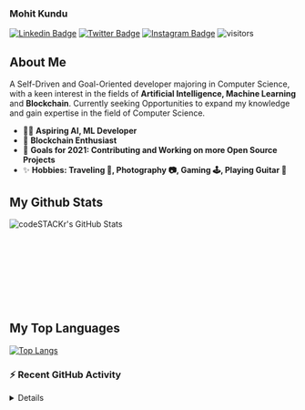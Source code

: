 ### Mohit Kundu
[![Linkedin Badge](https://img.shields.io/badge/-Mohit_Kundu-steelblue?style=plastic-square&logo=Linkedin&logoColor=white&link=https://www.linkedin.com/in/mohit-kundu-cs/)](https://www.linkedin.com/in/mohit-kundu-cs/)
[![Twitter Badge](https://img.shields.io/badge/-Moh8__exe-powderblue?style=plastic-square&logo=twitter&logoColor=white&link=https://twitter.com/Moh8_exe)](https://twitter.com/Moh8_exe)
[![Instagram Badge](https://img.shields.io/badge/-visuals__by__mohit-tomato?style=plastic-square&logo=instagram&logoColor=white&link=https://www.instagram.com/visuals_by_mohit/)](https://www.instagram.com/visuals_by_mohit/)
![visitors](https://visitor-badge.laobi.icu/badge?page_id=Mohit-Kundu)


## About Me
A Self-Driven and Goal-Oriented developer majoring in Computer Science, with a keen interest in the fields of **Artificial Intelligence, Machine Learning** and **Blockchain**. Currently seeking Opportunities to expand my knowledge and gain expertise in the field of Computer Science.

-  👨‍💻 **Aspiring AI, ML Developer**
-  🔗 **Blockchain Enthusiast**
-  🚀 **Goals for 2021: Contributing and Working on more Open Source Projects**
-  ✨ **Hobbies: Traveling 🗼, Photography 📷, Gaming 🕹️, Playing Guitar 🎸**

## My Github Stats
<img align="left" alt="codeSTACKr's GitHub Stats" src="https://github-readme-stats-mohit-kundu.vercel.app/api?username=Mohit-Kundu&show_icons=true&hide_border=true&theme=tokyonight" /><br /><br /><br /><br />

<br /><br /><br /><br />
## My Top Languages <br />
[![Top Langs](https://github-readme-stats.vercel.app/api/top-langs/?username=Mohit-Kundu&theme=synthwave)](https://github.com/Mohit-Kundu/github-readme-stats)

### :zap: Recent GitHub Activity
<details>
<!--START_SECTION:activity-->
<!--END_SECTION:activity-->
</details>
